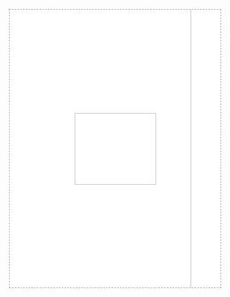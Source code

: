 <!DOCTYPE html>
<html>

<head>
  <meta charset="utf-8">
  <meta name="generator" content="Google Web Designer 1.5.4.0113">
  <meta name="template" content="Banner 2.3.2">
  <meta name="environment" content="gwd-doubleclick">
  <meta name="viewport" content="width=device-width, initial-scale=1.0">
  <style type="text/css" id="gwd-lightbox-style">
    .gwd-lightbox {
      overflow: hidden;
      border: 1px dashed rgb(160, 160, 160);
    }
  </style>
  <style type="text/css" id="gwd-text-style">
    p {
      margin: 0px;
    }
    h1 {
      margin: 0px;
    }
    h2 {
      margin: 0px;
    }
    h3 {
      margin: 0px;
    }
  </style>
  <style type="text/css">
    html, body {
      width: 100%;
      height: 100%;
      margin: 0px;
    }
    .gwd-page-container {
      position: relative;
      width: 100%;
      height: 100%;
    }
    .gwd-page-content {
      transform: matrix3d(1, 0, 0, 0, 0, 1, 0, 0, 0, 0, 1, 0, 0, 0, 0, 1);
      perspective: 1400px;
      transform-style: preserve-3d;
      position: absolute;
      background-color: transparent;
    }
    .gwd-page-wrapper {
      position: absolute;
      transform: translateZ(0px);
      background-color: rgb(255, 255, 255);
    }
    .gwd-page-size {
      width: 380px;
      height: 500px;
    }
    .gwd-img-1ewt {
      position: absolute;
      width: 411px;
      height: 585px;
      transform-origin: 204.902px 292.852px 0px;
      top: -23px;
      left: -15px;
      transform-style: preserve-3d;
      opacity: 0;
      transform: translate3d(0px, 0px, 0px);
    }
    .gwd-img-1fid {
      position: absolute;
      transform-style: preserve-3d;
      width: 485px;
      height: 637px;
      transform-origin: 242.819px 318.333px 0px;
      left: -53px;
      top: -46px;
    }
    .gwd-img-1vml {
      position: absolute;
      transform-style: preserve-3d;
      width: 147px;
      height: 129px;
      transform-origin: 73.483px 64.444px 0px;
      top: 186px;
      left: 117px;
      opacity: 1;
    }
    #page1.gwd-play-animation .gwd-gen-uahugwdanimation {
      animation: gwd-gen-uahugwdanimation_gwd-keyframes 3.1s linear 0s 1 normal forwards;
    }
    @keyframes gwd-gen-uahugwdanimation_gwd-keyframes {
      0% {
        opacity: 1;
        animation-timing-function: linear;
      }
      16.13% {
        opacity: 0;
        animation-timing-function: linear;
      }
      35.48% {
        opacity: 1;
        animation-timing-function: linear;
      }
      54.84% {
        opacity: 0;
        animation-timing-function: linear;
      }
      77.42% {
        opacity: 1;
        animation-timing-function: linear;
      }
      100% {
        opacity: 0;
        animation-timing-function: linear;
      }
    }
    @keyframes gwd-gen-uahugwdanimation_gwd-keyframes {
      0% {
        opacity: 1;
        animation-timing-function: linear;
      }
      16.13% {
        opacity: 0;
        animation-timing-function: linear;
      }
      35.48% {
        opacity: 1;
        animation-timing-function: linear;
      }
      54.84% {
        opacity: 0;
        animation-timing-function: linear;
      }
      77.42% {
        opacity: 1;
        animation-timing-function: linear;
      }
      100% {
        opacity: 0;
        animation-timing-function: linear;
      }
    }
    .gwd-img-1txa {
      position: absolute;
      transform-style: preserve-3d;
      width: 522px;
      height: 685px;
      transform-origin: 261.283px 342.338px 0px;
      left: -53px;
      top: -46px;
      opacity: 0;
    }
    @keyframes gwd-gen-r36fgwdanimation_gwd-keyframes {
      0% {
        opacity: 0;
        animation-timing-function: linear;
      }
      66.67% {
        opacity: 1;
        animation-timing-function: linear;
      }
      100% {
        opacity: 0;
        animation-timing-function: linear;
      }
    }
    @keyframes gwd-gen-r36fgwdanimation_gwd-keyframes {
      0% {
        opacity: 0;
        animation-timing-function: linear;
      }
      66.67% {
        opacity: 1;
        animation-timing-function: linear;
      }
      100% {
        opacity: 0;
        animation-timing-function: linear;
      }
    }
    .gwd-div-1i0b {
      position: absolute;
      width: 21.6667px;
      height: 8.33333px;
      left: 186.75px;
      top: 246.278px;
      transform-style: preserve-3d;
      opacity: 0;
      transform: translate3d(0px, 0px, 0px) scale3d(1, 1, 1);
      background-image: none;
      background-color: rgb(255, 255, 255);
    }
    @keyframes gwd-gen-92y2gwdanimation_gwd-keyframes {
      0% {
        opacity: 0;
        transform: translate3d(0px, 0px, 0px) scale3d(1, 1, 1);
        animation-timing-function: linear;
      }
      33.33% {
        opacity: 1;
        transform: translate3d(0px, 0px, 0px) scale3d(1, 1, 1);
        animation-timing-function: linear;
      }
      66.67% {
        opacity: 1;
        transform: translate3d(-6px, 0px, 0px) scale3d(27.2895, 0.111111, 1);
        animation-timing-function: linear;
      }
      100% {
        opacity: 0;
        transform: translate3d(-6px, 0px, 0px) scale3d(27.2895, 0.111111, 1);
        animation-timing-function: linear;
      }
    }
    @keyframes gwd-gen-92y2gwdanimation_gwd-keyframes {
      0% {
        opacity: 0;
        transform: translate3d(0px, 0px, 0px) scale3d(1, 1, 1);
        animation-timing-function: linear;
      }
      33.33% {
        opacity: 1;
        transform: translate3d(0px, 0px, 0px) scale3d(1, 1, 1);
        animation-timing-function: linear;
      }
      66.67% {
        opacity: 1;
        transform: translate3d(-6px, 0px, 0px) scale3d(27.2895, 0.111111, 1);
        animation-timing-function: linear;
      }
      100% {
        opacity: 0;
        transform: translate3d(-6px, 0px, 0px) scale3d(27.2895, 0.111111, 1);
        animation-timing-function: linear;
      }
    }
    .gwd-img-1m2x {
      position: absolute;
      width: 233px;
      height: 121px;
      transform-origin: 116.694px 60.667px 0px;
      top: 442px;
      left: 74px;
      transform-style: preserve-3d;
      opacity: 0;
      transform: translate3d(0px, -192px, 0px) scale3d(1, 1, 1);
    }
    .gwd-img-1cqr {
      position: absolute;
      transform-style: preserve-3d;
      width: 101px;
      height: 109px;
      transform-origin: 50.463px 54.714px 0px;
      left: -2px;
      top: -7px;
      opacity: 0;
    }
    #page1.gwd-play-animation .gwd-gen-1t5tgwdanimation {
      animation: gwd-gen-1t5tgwdanimation_gwd-keyframes 2.4s linear 3.6s 1 normal forwards;
    }
    #page1.gwd-play-animation .gwd-gen-1yllgwdanimation {
      animation: gwd-gen-1yllgwdanimation_gwd-keyframes 0.7s linear 4.8s 1 normal forwards;
    }
    @keyframes gwd-gen-1yllgwdanimation_gwd-keyframes {
      0% {
        opacity: 0;
        animation-timing-function: linear;
      }
      85.71% {
        opacity: 1;
        animation-timing-function: linear;
      }
      100% {
        opacity: 1;
        animation-timing-function: linear;
      }
    }
    @keyframes gwd-gen-1yllgwdanimation_gwd-keyframes {
      0% {
        opacity: 0;
        animation-timing-function: linear;
      }
      85.71% {
        opacity: 1;
        animation-timing-function: linear;
      }
      100% {
        opacity: 1;
        animation-timing-function: linear;
      }
    }
    .gwd-div-t7cx {
      position: absolute;
      top: 286px;
      width: 6px;
      height: 10px;
      transform-origin: 3.18821px 4.82443px 0px;
      left: 187px;
      transform-style: preserve-3d;
      opacity: 0;
      transform: translate3d(0px, 0px, 0px) scale3d(1, 1, 1);
      background-image: none;
      background-color: rgb(8, 16, 153);
    }
    #page1.gwd-play-animation .gwd-gen-1sgsgwdanimation {
      animation: gwd-gen-1sgsgwdanimation_gwd-keyframes 5.2s linear 0s 1 normal forwards;
    }
    @keyframes gwd-gen-1sgsgwdanimation_gwd-keyframes {
      0% {
        opacity: 0;
        transform: translate3d(0px, 0px, 0px) scale3d(1, 1, 1);
        animation-timing-function: linear;
      }
      90.38% {
        opacity: 0;
        transform: translate3d(0px, 0px, 0px) scale3d(1, 1, 1);
        animation-timing-function: linear;
      }
      92.31% {
        opacity: 1;
        transform: translate3d(0px, 0px, 0px) scale3d(1, 1, 1);
        animation-timing-function: linear;
      }
      94.23% {
        opacity: 1;
        transform: translate3d(22px, -3px, 0px) scale3d(74.7776, 0.331668, 1);
        animation-timing-function: linear;
      }
      96.15% {
        opacity: 0;
        transform: translate3d(22px, -3px, 0px) scale3d(74.7776, 0.331668, 1);
        animation-timing-function: linear;
      }
      100% {
        opacity: 0;
        transform: translate3d(25px, -3px, 0px) scale3d(74.7776, 0.331668, 1);
        animation-timing-function: linear;
      }
    }
    @keyframes gwd-gen-1sgsgwdanimation_gwd-keyframes {
      0% {
        opacity: 0;
        transform: translate3d(0px, 0px, 0px) scale3d(1, 1, 1);
        animation-timing-function: linear;
      }
      90.38% {
        opacity: 0;
        transform: translate3d(0px, 0px, 0px) scale3d(1, 1, 1);
        animation-timing-function: linear;
      }
      92.31% {
        opacity: 1;
        transform: translate3d(0px, 0px, 0px) scale3d(1, 1, 1);
        animation-timing-function: linear;
      }
      94.23% {
        opacity: 1;
        transform: translate3d(22px, -3px, 0px) scale3d(74.7776, 0.331668, 1);
        animation-timing-function: linear;
      }
      96.15% {
        opacity: 0;
        transform: translate3d(22px, -3px, 0px) scale3d(74.7776, 0.331668, 1);
        animation-timing-function: linear;
      }
      100% {
        opacity: 0;
        transform: translate3d(25px, -3px, 0px) scale3d(74.7776, 0.331668, 1);
        animation-timing-function: linear;
      }
    }
    #page1.gwd-play-animation .gwd-gen-130mgwdanimation {
      animation: gwd-gen-130mgwdanimation_gwd-keyframes 5.2s linear 0s 1 normal forwards;
    }
    @keyframes gwd-gen-130mgwdanimation_gwd-keyframes {
      0% {
        opacity: 0;
        transform: translate3d(0px, 0px, 0px);
        animation-timing-function: linear;
      }
      63.46% {
        opacity: 0;
        transform: translate3d(0px, 0px, 0px);
        animation-timing-function: linear;
      }
      65.38% {
        opacity: 1;
        transform: translate3d(0px, 0px, 0px);
        animation-timing-function: linear;
      }
      100% {
        opacity: 1;
        transform: translate3d(1px, 0px, 0px);
        animation-timing-function: linear;
      }
    }
    @keyframes gwd-gen-130mgwdanimation_gwd-keyframes {
      0% {
        opacity: 0;
        transform: translate3d(0px, 0px, 0px);
        animation-timing-function: linear;
      }
      63.46% {
        opacity: 0;
        transform: translate3d(0px, 0px, 0px);
        animation-timing-function: linear;
      }
      65.38% {
        opacity: 1;
        transform: translate3d(0px, 0px, 0px);
        animation-timing-function: linear;
      }
      100% {
        opacity: 1;
        transform: translate3d(1px, 0px, 0px);
        animation-timing-function: linear;
      }
    }
    .gwd-imagebutton-1fyq {
      position: absolute;
      transform-origin: 90.5px 33.7344px 0px;
      left: 100px;
      top: 257px;
      width: 181px;
      height: 68px;
      overflow: auto;
      transform-style: preserve-3d;
      opacity: 0;
      transform: translate3d(0px, 0px, 0px);
      border-width: 0px;
    }
    #page1.gwd-play-animation .gwd-gen-181tgwdanimation {
      animation: gwd-gen-181tgwdanimation_gwd-keyframes 5.2s linear 0s 1 normal forwards;
    }
    @keyframes gwd-gen-1t5tgwdanimation_gwd-keyframes {
      0% {
        opacity: 0;
        transform: translate3d(0px, -192px, 0px) scale3d(1, 1, 1);
        animation-timing-function: linear;
      }
      20.83% {
        opacity: 1;
        transform: translate3d(0px, -192px, 0px) scale3d(1, 1, 1);
        animation-timing-function: linear;
      }
      54.17% {
        opacity: 1;
        transform: translate3d(0px, -192px, 0px) scale3d(1, 1, 1);
        animation-timing-function: linear;
      }
      58.33% {
        opacity: 0;
        transform: translate3d(-0.0909091px, -174.818px, 0px) scale3d(0.978723, 0.978723, 1);
        animation-timing-function: linear;
      }
      95.83% {
        opacity: 0;
        transform: translate3d(-0.909091px, -20.1818px, 0px) scale3d(0.787234, 0.787234, 1);
        animation-timing-function: linear;
      }
      100% {
        opacity: 1;
        transform: translate3d(-1px, -49px, 0px) scale3d(0.765958, 0.765958, 1);
        animation-timing-function: linear;
      }
    }
    @keyframes gwd-gen-1t5tgwdanimation_gwd-keyframes {
      0% {
        opacity: 0;
        transform: translate3d(0px, -192px, 0px) scale3d(1, 1, 1);
        animation-timing-function: linear;
      }
      20.83% {
        opacity: 1;
        transform: translate3d(0px, -192px, 0px) scale3d(1, 1, 1);
        animation-timing-function: linear;
      }
      54.17% {
        opacity: 1;
        transform: translate3d(0px, -192px, 0px) scale3d(1, 1, 1);
        animation-timing-function: linear;
      }
      58.33% {
        opacity: 0;
        transform: translate3d(-0.0909091px, -174.818px, 0px) scale3d(0.978723, 0.978723, 1);
        animation-timing-function: linear;
      }
      95.83% {
        opacity: 0;
        transform: translate3d(-0.909091px, -20.1818px, 0px) scale3d(0.787234, 0.787234, 1);
        animation-timing-function: linear;
      }
      100% {
        opacity: 1;
        transform: translate3d(-1px, -49px, 0px) scale3d(0.765958, 0.765958, 1);
        animation-timing-function: linear;
      }
    }
    @keyframes gwd-gen-181tgwdanimation_gwd-keyframes {
      0% {
        opacity: 0;
        transform: translate3d(0px, 0px, 0px);
        border-width: 0px;
        animation-timing-function: linear;
      }
      98.08% {
        opacity: 0;
        transform: translate3d(0px, 0px, 0px);
        border-width: 0px;
        animation-timing-function: linear;
      }
      100% {
        opacity: 1;
        transform: translate3d(0px, 2px, 0px);
        border-width: 3px;
        animation-timing-function: linear;
      }
    }
    @keyframes gwd-gen-181tgwdanimation_gwd-keyframes {
      0% {
        opacity: 0;
        transform: translate3d(0px, 0px, 0px);
        border-width: 0px;
        animation-timing-function: linear;
      }
      98.08% {
        opacity: 0;
        transform: translate3d(0px, 0px, 0px);
        border-width: 0px;
        animation-timing-function: linear;
      }
      100% {
        opacity: 1;
        transform: translate3d(0px, 2px, 0px);
        border-width: 3px;
        animation-timing-function: linear;
      }
    }
    #page1.gwd-play-animation .gwd-gen-r36fgwdanimation {
      animation: gwd-gen-r36fgwdanimation_gwd-keyframes 0.301s linear 3s 1 normal forwards;
    }
    #page1.gwd-play-animation .gwd-gen-92y2gwdanimation {
      animation: gwd-gen-92y2gwdanimation_gwd-keyframes 0.3s linear 3s 1 normal forwards;
    }
  </style>
  <link href="gwdpage_style.css" data-version="8" data-exports-type="gwd-page" rel="stylesheet">
  <link href="gwdimage_style.css" data-version="7" data-exports-type="gwd-image" rel="stylesheet">
  <link href="gwddoubleclick_style.css" data-version="10" data-exports-type="gwd-doubleclick" rel="stylesheet">
  <link href="gwdpagedeck_style.css" data-version="8" data-exports-type="gwd-pagedeck" rel="stylesheet">
  <script data-source="googbase_min.js" data-version="3" data-exports-type="googbase" type="text/javascript" src="googbase_min.js"></script>
  <script data-source="gwd_webcomponents_min.js" data-version="4" data-exports-type="gwd_webcomponents" type="text/javascript" src="gwd_webcomponents_min.js"></script>
  <script data-source="gwdpage_min.js" data-version="8" data-exports-type="gwd-page" type="text/javascript" src="gwdpage_min.js"></script>
  <script data-source="gwdpagedeck_min.js" data-version="8" data-exports-type="gwd-pagedeck" type="text/javascript" src="gwdpagedeck_min.js"></script>
  <script data-source="https://s0.2mdn.net/ads/studio/Enabler.js" data-exports-type="gwd-doubleclick" type="text/javascript" src="https://s0.2mdn.net/ads/studio/Enabler.js"></script>
  <script data-source="gwddoubleclick_min.js" data-version="10" data-exports-type="gwd-doubleclick" type="text/javascript" src="gwddoubleclick_min.js"></script>
  <script data-source="gwdimage_min.js" data-version="7" data-exports-type="gwd-image" type="text/javascript" src="gwdimage_min.js"></script>
  <script type="text/javascript" gwd-events="support" src="gwd-events-support.1.0.js"></script>
  <script type="text/javascript" gwd-events="handlers">
    gwd.auto_Gwd_imagebutton_1Click = function(event) {
      // GWD Predefined Function
      gwd.actions.gwdDoubleclick.exit('gwd-ad', 'ctaButtonLeaveURL', 'http://www.amberllovet.com/self-initiated', true, true);
    };
  </script>
  <script type="text/javascript" gwd-events="registration">
    // Support code for event handling in Google Web Designer
     // This script block is auto-generated. Please do not edit!
    gwd.actions.events.registerEventHandlers = function(event) {
      gwd.actions.events.addHandler('gwd-imagebutton_1', 'click', gwd.auto_Gwd_imagebutton_1Click, false);
    };
    gwd.actions.events.deregisterEventHandlers = function(event) {
      gwd.actions.events.removeHandler('gwd-imagebutton_1', 'click', gwd.auto_Gwd_imagebutton_1Click, false);
    };
    document.addEventListener("DOMContentLoaded", gwd.actions.events.registerEventHandlers);
    document.addEventListener("unload", gwd.actions.events.deregisterEventHandlers);
  </script>
  <script data-source="gwdimagebutton_min.js" data-version="9" data-exports-type="gwd-imagebutton" type="text/javascript" src="gwdimagebutton_min.js"></script>
</head>

<body>
  <gwd-doubleclick id="gwd-ad" polite-load="">
    <gwd-metric-configuration></gwd-metric-configuration>
    <div is="gwd-pagedeck" class="gwd-page-container" id="pagedeck">
      <div is="gwd-page" id="page1" class="gwd-page-wrapper gwd-page-size gwd-lightbox" data-gwd-width="380px" data-gwd-height="500px">
        <div class="gwd-page-content gwd-page-size">
          <img is="gwd-image" source="blueback.jpg" id="blueback" class="gwd-img-1fid" style="">
          <img is="gwd-image" source="poster-image.png" id="posterimage" class="gwd-img-1ewt gwd-gen-130mgwdanimation">
          <img is="gwd-image" source="logo-white.png" id="logowhite" class="gwd-img-1vml gwd-gen-uahugwdanimation">
          <img is="gwd-image" source="poster-back-BLACK.png" id="backgroundblack" class="gwd-img-1txa gwd-gen-r36fgwdanimation" style="">
          <div class="gwd-div-1i0b gwd-gen-92y2gwdanimation" id="whiteout" style=""></div>
          <img is="gwd-image" source="wormhole-webcams-icon-and-wordmark.png" id="iconandWORDMARK" class="gwd-img-1m2x gwd-gen-1t5tgwdanimation" style="">
          <img is="gwd-image" source="icon-BLACK.png" id="ICONBLACK" class="gwd-img-1cqr gwd-gen-1yllgwdanimation" style="">
          <div class="gwd-div-t7cx gwd-gen-1sgsgwdanimation"></div>
          <gwd-imagebutton id="gwd-imagebutton_1" up-image="product-button.png" scaling="cover" class="gwd-imagebutton-1fyq gwd-gen-181tgwdanimation" over-image="product-button-IMAGE-RESPONSE.png" data-gwd-name="gwd-imagebutton_1" bgcolor="0" down-image="product-button.png"></gwd-imagebutton>
        </div>
      </div>
    </div>
    <gwd-exit metric="ctaButtonLeaveURL" url="http://www.amberllovet.com/self-initiated"></gwd-exit>
  </gwd-doubleclick>
  <script type="text/javascript" id="gwd-init-code">
    (function() {
      var gwdAd = document.getElementById('gwd-ad');

      /**
       * Handles the DOMContentLoaded event. The DOMContentLoaded event is
       * fired when the document has been completely loaded and parsed.
       */
      function handleDomContentLoaded(event) {

      }

      /**
       * Handles the WebComponentsReady event. This event is fired when all
       * custom elements have been registered and upgraded.
       */
      function handleWebComponentsReady(event) {
        // Start the Ad lifecycle.
        setTimeout(function() {
          gwdAd.initAd();
        }, 0);
      }

      /**
       * Handles the event that is dispatched after the Ad has been
       * initialized and before the default page of the Ad is shown.
       */
      function handleAdInitialized(event) {}

      window.addEventListener('DOMContentLoaded',
        handleDomContentLoaded, false);
      window.addEventListener('WebComponentsReady',
        handleWebComponentsReady, false);
      window.addEventListener('adinitialized',
        handleAdInitialized, false);
    })();
  </script><script type="text/gwd-admetadata">{"version":1,"type":"DoubleClick","format":"","template":"","politeload":true,"fullscreen":false,"counters":[],"timers":[],"exits":[{"exitId":"ctaButtonLeaveURL","url":"http://www.amberllovet.com/self-initiated"}],"creativeProperties":{"minWidth":380,"minHeight":500,"maxWidth":380,"maxHeight":500},"components":["gwd-imagebutton","gwd-image","gwd-doubleclick","gwd-page","gwd-pagedeck"]}</script>
</body>

</html>

